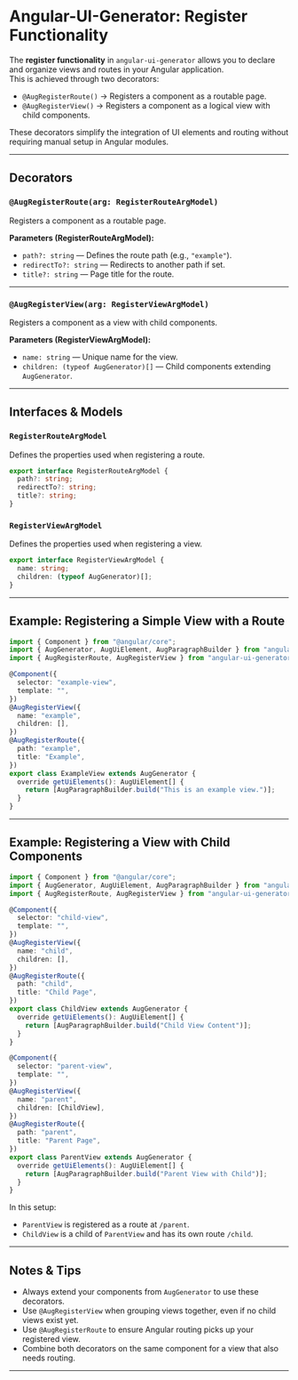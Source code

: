 # Angular-UI-Generator: Register Functionality

The **register functionality** in `angular-ui-generator` allows you to declare and organize views and routes in your Angular application.  
This is achieved through two decorators:

- `@AugRegisterRoute()` → Registers a component as a routable page.
- `@AugRegisterView()` → Registers a component as a logical view with child components.

These decorators simplify the integration of UI elements and routing without requiring manual setup in Angular modules.

---

## Decorators

### `@AugRegisterRoute(arg: RegisterRouteArgModel)`

Registers a component as a routable page.

**Parameters (RegisterRouteArgModel):**

- `path?: string` — Defines the route path (e.g., `"example"`).
- `redirectTo?: string` — Redirects to another path if set.
- `title?: string` — Page title for the route.

---

### `@AugRegisterView(arg: RegisterViewArgModel)`

Registers a component as a view with child components.

**Parameters (RegisterViewArgModel):**

- `name: string` — Unique name for the view.
- `children: (typeof AugGenerator)[]` — Child components extending `AugGenerator`.

---

## Interfaces & Models

### `RegisterRouteArgModel`

Defines the properties used when registering a route.

```ts
export interface RegisterRouteArgModel {
  path?: string;
  redirectTo?: string;
  title?: string;
}
```

### `RegisterViewArgModel`

Defines the properties used when registering a view.

```ts
export interface RegisterViewArgModel {
  name: string;
  children: (typeof AugGenerator)[];
}
```

---

## Example: Registering a Simple View with a Route

```ts
import { Component } from "@angular/core";
import { AugGenerator, AugUiElement, AugParagraphBuilder } from "angular-ui-generator";
import { AugRegisterRoute, AugRegisterView } from "angular-ui-generator/register";

@Component({
  selector: "example-view",
  template: "",
})
@AugRegisterView({
  name: "example",
  children: [],
})
@AugRegisterRoute({
  path: "example",
  title: "Example",
})
export class ExampleView extends AugGenerator {
  override getUiElements(): AugUiElement[] {
    return [AugParagraphBuilder.build("This is an example view.")];
  }
}
```

---

## Example: Registering a View with Child Components

```ts
import { Component } from "@angular/core";
import { AugGenerator, AugUiElement, AugParagraphBuilder } from "angular-ui-generator";
import { AugRegisterRoute, AugRegisterView } from "angular-ui-generator/register";

@Component({
  selector: "child-view",
  template: "",
})
@AugRegisterView({
  name: "child",
  children: [],
})
@AugRegisterRoute({
  path: "child",
  title: "Child Page",
})
export class ChildView extends AugGenerator {
  override getUiElements(): AugUiElement[] {
    return [AugParagraphBuilder.build("Child View Content")];
  }
}

@Component({
  selector: "parent-view",
  template: "",
})
@AugRegisterView({
  name: "parent",
  children: [ChildView],
})
@AugRegisterRoute({
  path: "parent",
  title: "Parent Page",
})
export class ParentView extends AugGenerator {
  override getUiElements(): AugUiElement[] {
    return [AugParagraphBuilder.build("Parent View with Child")];
  }
}
```

In this setup:

- `ParentView` is registered as a route at `/parent`.
- `ChildView` is a child of `ParentView` and has its own route `/child`.

---

## Notes & Tips

- Always extend your components from `AugGenerator` to use these decorators.
- Use `@AugRegisterView` when grouping views together, even if no child views exist yet.
- Use `@AugRegisterRoute` to ensure Angular routing picks up your registered view.
- Combine both decorators on the same component for a view that also needs routing.

---

